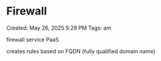 # Firewall

Created: May 26, 2025 5:29 PM
Tags: am

firewall service PaaS

creates rules based on FQDN (fully qualified domain name)